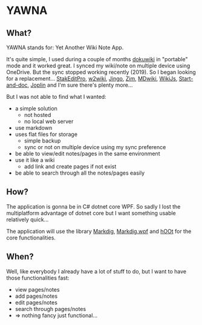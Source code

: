 # YAWNA

## What?

YAWNA stands for: Yet Another Wiki Note App.

It's quite simple, I used during a couple of months [dokuwiki](https://www.dokuwiki.org/dokuwiki) in "portable" mode and it worked great. I synced my wiki/note on multiple device using OneDrive. But the sync stopped working recently (2019). So I began looking for a replacement... [StakEditPro](https://stackeditpro.io/), [w2wiki](https://github.com/panicsteve/w2wiki), [Jingo](https://github.com/claudioc/jingo), [Zim](https://zim-wiki.org/index.html), [MDwiki](http://dynalon.github.io/mdwiki/#!index.md), [WikiJs](https://wiki.js.org/), [Start-and-doc](https://start-and-doc.com/#/), [Joplin](https://joplinapp.org/) and I'm sure there's plenty more...

But I was not able to find what I wanted:

- a simple solution
  - not hosted
  - no local web server
- use markdown
- uses flat files for storage
  - simple backup
  - sync or not on multiple device using my sync preference
- be able to view/edit notes/pages in the same environment
- use it like a wiki
  - add link and create pages if not exist
- be able to search through all the notes/pages easily

## How?

The application is gonna be in C# dotnet core WPF. So sadly I lost the multiplatform advantage of dotnet core but I want something usable relatively quick...

The application will use the library [Markdig](https://github.com/lunet-io/markdig), [Markdig.wpf](https://github.com/Kryptos-FR/markdig.wpf) and [hOOt](https://github.com/mgholam/hOOt) for the core functionalities.

## When?

Well, like everybody I already have a lot of stuff to do, but I want to have those functionalities fast:

- view pages/notes
- add pages/notes
- edit pages/notes
- search through pages/notes
- => nothing fancy just functional...
